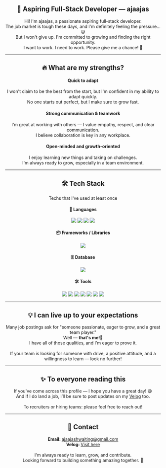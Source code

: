 <h2 align="center">🚀 Aspiring Full-Stack Developer — ajaajas</h2>
<div align="center">Hi! I'm ajaajas, a passionate aspiring full-stack developer.</div>
<div align="center">The job market is tough these days, and I'm definitely feeling the pressure... 😥</div>
<div align="center">But I won't give up. I'm committed to growing and finding the right opportunity.</div>
<div align="center">I want to work. I need to work. Please give me a chance! 🙏</div>

<hr>

<h2 align="center">🔥 What are my strengths?</h2>

<h4 align="center"><b>Quick to adapt</b></h4>
  <div align="center">I won't claim to be the best from the start, but I'm confident in my ability to adapt quickly.</div>
  <div align="center">No one starts out perfect, but I make sure to grow fast.</div>

<h4 align="center"><b>Strong communication & teamwork</b></h4>
  <div align="center">I'm great at working with others — I value empathy, respect, and clear communication.</div>
  <div align="center">I believe collaboration is key in any workplace.</div>

<h4 align="center"><b>Open-minded and growth-oriented</b></h4>
  <div align="center">I enjoy learning new things and taking on challenges.</div>
  <div align="center">I'm always ready to grow, especially in a team environment.</div>

<hr>

<h2 align="center">🛠 Tech Stack</h2>
<p align="center">Techs that I've used at least once</p>

<div align="center">

  <!-- 언어 -->
  <h4>📝 Languages</h4>
  <img src="https://img.shields.io/badge/HTML5-E34F26?style=flat-square&logo=HTML5&logoColor=white" />
  <img src="https://img.shields.io/badge/CSS3-1572B6?style=flat-square&logo=CSS3&logoColor=white" />
  <img src="https://img.shields.io/badge/JavaScript-F7DF1E?style=flat-square&logo=javascript&logoColor=black" />
  <img src="https://img.shields.io/badge/Java-007396?style=flat-square&logo=java&logoColor=white" />

  <!-- 프레임워크 / 라이브러리 -->
  <h4>📦 Frameworks / Libraries</h4>
  <img src="https://img.shields.io/badge/Spring Boot-6DB33F?style=flat-square&logo=springboot&logoColor=white" />

  <!-- 데이터베이스 -->
  <h4>🗄️ Database</h4>
  <img src="https://img.shields.io/badge/Oracle-F80000?style=flat-square&logo=oracle&logoColor=white" />

  <!-- 도구 -->
  <h4>🛠️ Tools</h4>
  <img src="https://img.shields.io/badge/Git-F05032?style=flat-square&logo=git&logoColor=white" />
  <img src="https://img.shields.io/badge/GitHub-181717?style=flat-square&logo=github&logoColor=white" />
  <img src="https://img.shields.io/badge/VSCode-007ACC?style=flat-square&logo=visualstudiocode&logoColor=white" />
  <img src="https://img.shields.io/badge/STS-6DB33F?style=flat-square&logo=spring&logoColor=white" />
  <img src="https://img.shields.io/badge/Google Drive-4285F4?style=flat-square&logo=googledrive&logoColor=white" />
  <img src="https://img.shields.io/badge/Discord-5865F2?style=flat-square&logo=discord&logoColor=white" />
  <img src="https://img.shields.io/badge/Google API-4285F4?style=flat-square&logo=google&logoColor=white" />

</div>


<hr>

<h2 align="center">💡 I can live up to your expectations</h2>

<div align="center">Many job postings ask for "someone passionate, eager to grow, and a great team player."</div>
<div align="center">Well — <b>that's me!👏</b></div>
<div align="center">I have all of those qualities, and I'm eager to prove it.</div>
<br>
<div align="center">If your team is looking for someone with drive, a positive attitude, and a willingness to learn — look no further!</div>

<hr>

<h2 align="center">✨ To everyone reading this</h2>

<div align="center">If you've come across this profile — I hope you have a great day! 😄</div>
<div align="center">And if I do land a job, I’ll be sure to post updates on my <a href="https://velog.io/@ajaajas">Velog</a> too.</div>
<br>
<div align="center">To recruiters or hiring teams: please feel free to reach out!</div>

<hr>

<h2 align="center">📩 Contact</h2>

<div align="center"><b>Email: </b><a href="mailto:ajaajashwaiting@gmail.com">ajaajashwaiting@gmail.com</a></div>
<div align="center"><b>Velog: </b><a href="https://velog.io/@ajaajas/about">Visit here</a></div>
<br>
<div align="center">I'm always ready to learn, grow, and contribute.</div>
<div align="center">Looking forward to building something amazing together. 💪</div>
